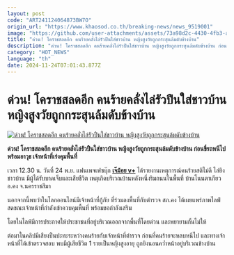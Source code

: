 ```yaml
---
layout: post
code: "ART241124064873BW7O"
origin_url: "https://www.khaosod.co.th/breaking-news/news_9519001"
image: "https://github.com/user-attachments/assets/73a98d2c-4430-4fb3-a312-51480f58a5af"
title: "ด่วน! โคราชสลดอีก คนร้ายคลั่งไล่รัวปืนใส่ชาวบ้าน หญิงสูงวัยถูกกระสุนล้มดับข้างบ้าน"
description: "ด่วน! โคราชสลดอีก คนร้ายคลั่งไล่รัวปืนใส่ชาวบ้าน หญิงสูงวัยถูกกระสุนล้มดับข้างบ้าน ก่อนขี่รถหนีไปพร้อมอาวุธ เจ้าหน้าที่เร่งคุมพื้นที่"
category: "HOT_NEWS"
language: "th"
date: 2024-11-24T07:01:43.877Z
---
```


# ด่วน! โคราชสลดอีก คนร้ายคลั่งไล่รัวปืนใส่ชาวบ้าน หญิงสูงวัยถูกกระสุนล้มดับข้างบ้าน

[![ด่วน! โคราชสลดอีก คนร้ายคลั่งไล่รัวปืนใส่ชาวบ้าน หญิงสูงวัยถูกกระสุนล้มดับข้างบ้าน](https://www.khaosod.co.th/wpapp/uploads/2024/11/korat-1.jpg "ด่วน! โคราชสลดอีก คนร้ายคลั่งไล่รัวปืนใส่ชาวบ้าน หญิงสูงวัยถูกกระสุนล้มดับข้างบ้าน")](https://www.khaosod.co.th/wpapp/uploads/2024/11/korat-1.jpg)

**ด่วน! โคราชสลดอีก คนร้ายคลั่งไล่รัวปืนใส่ชาวบ้าน หญิงสูงวัยถูกกระสุนล้มดับข้างบ้าน ก่อนขี่รถหนีไปพร้อมอาวุธ เจ้าหน้าที่เร่งคุมพื้นที่**

เวลา 12.30 น. วันที่ 24 พ.ย. แฟนเพจเฟซบุ๊ก [**เจ๊ม้อย v+**](https://www.facebook.com/profile.php?id=100091577111726&__cft__[0]=AZVlUp6Eep8mSZFd1AVPasRZYOd79DVGKVp5Sdt7grKPX0_VjJLOmCr_2dE2-rO6op03BMHEqGTVVW_1YrAjGTNJkV_4mTRDJgMI_-n6GlgWUM6NMOjqkt4xlmqssCv39GCvobPrlwjTDPqlggJdGbRmCFTce8quSOB9nEsTAVkmmUOTOMuoqUSZVGlniWv-0Zk&__tn__=-UC%2CP-R) ได้รายงานเหตุการณ์คนร้ายสติไม่ดี ไล่ยิงชาวบ้าน มีผู้ได้รับบาดเจ็บและเสียชีวิต เหตุเกิดบริเวณบ้านหลังหนึ่งริมถนนในพื้นที่ บ้านโนนตาเกียว อ.คง จ.นครราชสีมา

นอกจากนี้พบว่าในโลกออนไลน์มีเจ้าหน้าที่กู้ภัย ที่ร่วมลงพื้นที่กับตำรวจ สภ.คง ได้เผยแพร่ภาพไลฟ์สดขณะเจ้าหน้าที่กำลังเข้าควบคุมพื้นที่ พร้อมขอกำลังเสริม

โดยในไลฟ์มีการประกาศให้ประชาชนที่อยู่บริเวณออกจากพื้นที่โดยด่วน และพยายามกั้นไม่ให้

ต่อมาในคลิปมีเสียงปืนปะทะระหว่างคนร้ายกับเจ้าหน้าที่ตำรวจ ก่อนที่คนร้ายจะหลบหนีไป และทางเจ้าหน้าที่ได้เข้าตรวจสอบ พบมีผู้เสียชีวิต 1 รายเป็นหญิงสูงอายุ ถูกยิงนอนคว่ำหน้าอยู่บริเวณข้างบ้าน



